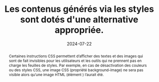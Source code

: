 ---
N: '183'
Rubrique: Présentation
title: Les contenus générés via les styles sont dotés d'une alternative  appropriée. 
detail: 
abstract: Certaines instructions CSS permettent d’afficher des textes et des images qui sont de fait invisibles pour les utilisateurs et les outils qui ne prennent pas en charge les feuilles de styles. Par exemple, en cas de désactivation des couleurs ou des styles CSS, une image CSS (propriété background-image) ne sera pas visible alors qu’une image HTML (élément <img>) l’aurait été.
categories: [" Présentation"]
agrege: O4183-E063
opquast: '4 183'
indiceebook: '63'
description: "Règle n° 063"
before: "062"
weight: "063"
after: "064"
actif: '1'
layout: rules
date: 2024-07-22
tags: ["accessibilité", ""]
objectif: ["Permettre aux utilisateurs placés dans des contextes où les styles ne sont pas restitués (navigateur texte, lecteur d'écran, navigateur avec styles désactivés) d’accéder à l’information présente sous forme de contenus générés en CSS (images d’arrière-plan notamment). ", "Améliorer l’accessibilité des contenus aux personnes handicapées."]
Meo: ["Fournir un contenu masqué à l’affichage via CSS : <ul>
<li>pour chaque information portée par les propriétés CSS background-image ou content ;</li>
<li>pour chaque information affichée via un pseudo-élément CSS :before ou :after ;</li>
<li>et plus généralement, pour chaque information absente par ailleurs de la page et dont la restitution dépend du support des styles.</li></ul>
"]
Controle: ["Le contrôle se fait au moment de la conception du livre numérique en faisant particulièrement attention à l’utilisation des pseudo-éléments CSS :before ou :after et des CSS background-image. On comparera visuellement l’affichage normal de la page concernée avec son rendu après désactivation des images d’arrière-plan. On comparera l’affichage avec et sans images d’arrière-plan."
]
epubcheck: 
ace: 
humancheck: true
Source: ["Opquast"]
Referentiel: [""]
Steps: ["conception", ""]
---